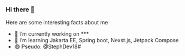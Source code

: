 <picture>
 <source media="(prefers-color-scheme: dark)" srcset="YOUR-DARKMODE-IMAGE">
 <source media="(prefers-color-scheme: light)" srcset="YOUR-LIGHTMODE-IMAGE">
 <!--img alt="YOUR-ALT-TEXT" src="YOUR-DEFAULT-IMAGE"-->
</picture>

### Hi there 👋

Here are some interesting facts about me

- 🔭 I’m currently working on ***
- 🌱 I’m learning Jakarta EE, Spring boot, Nexst.js, Jetpack Compose
- 😄 Pseudo: @StephDev18#
